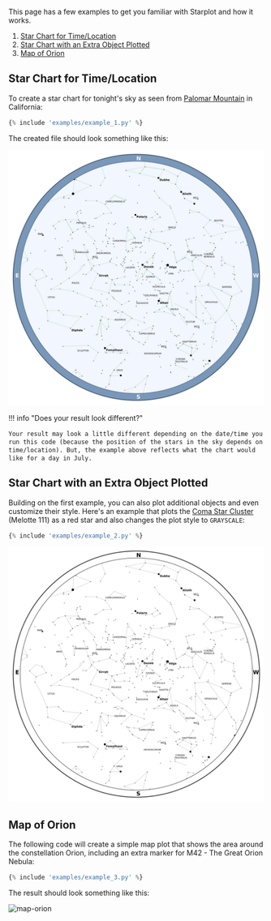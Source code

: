 This page has a few examples to get you familiar with Starplot and how it works.

1. [Star Chart for Time/Location](#star-chart-for-timelocation)
2. [Star Chart with an Extra Object Plotted](#star-chart-with-an-extra-object-plotted)
3. [Map of Orion](#map-of-orion)



## Star Chart for Time/Location
To create a star chart for tonight's sky as seen from [Palomar Mountain](https://en.wikipedia.org/wiki/Palomar_Mountain) in California:

```python
{% include 'examples/example_1.py' %}
```

The created file should look something like this:

![starchart-blue](images/example_1.png)

!!! info "Does your result look different?"

    Your result may look a little different depending on the date/time you run this code (because the position of the stars in the sky depends on time/location). But, the example above reflects what the chart would like for a day in July.


## Star Chart with an Extra Object Plotted

Building on the first example, you can also plot additional objects and even customize their style. Here's an example that plots the [Coma Star Cluster](https://en.wikipedia.org/wiki/Coma_Star_Cluster) (Melotte 111) as a red star and also changes the plot style to `GRAYSCALE`:

```python
{% include 'examples/example_2.py' %}
```

![zenith-coma](images/example_2.png)


## Map of Orion

The following code will create a simple map plot that shows the area around the constellation Orion, including an extra marker for M42 - The Great Orion Nebula:

```python
{% include 'examples/example_3.py' %}
```

The result should look something like this:

![map-orion](images/example_3.svg)
